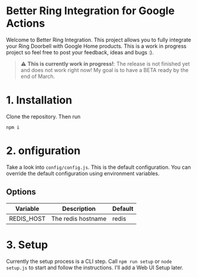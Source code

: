 # Better Ring Integration for Google Actions

Welcome to Better Ring Integration. This project allows you to fully integrate your Ring Doorbell with Google Home products. This is a work in progress project so feel free to post your feedback, ideas and bugs :).

> :warning: **This is currently work in progress!**: The release is not finished yet and does not work right now! My goal is to have a BETA ready by the end of March.

# 1. Installation

Clone the repository. Then run

`npm i`

# 2. onfiguration

Take a look into `config/config.js`. This is the default configuration. You can override the default configuration using environment variables.

## Options

| Variable   | Description        | Default |
| ---------- | ------------------ | ------- |
| REDIS_HOST | The redis hostname | redis   |

# 3. Setup

Currently the setup process is a CLI step. Call `npm run setup` or `node setup.js` to start and follow the instructions. I'll add a Web UI Setup later.

